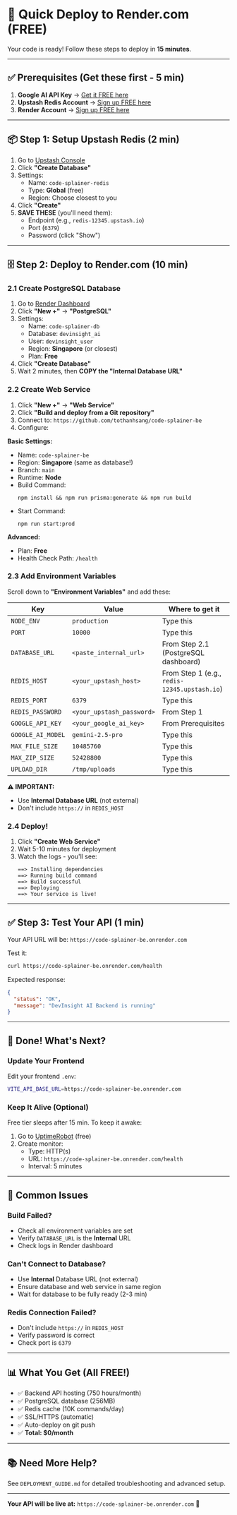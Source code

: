 # 🚀 Quick Deploy to Render.com (FREE)

Your code is ready! Follow these steps to deploy in **15 minutes**.

---

## ✅ Prerequisites (Get these first - 5 min)

1. **Google AI API Key** → [Get it FREE here](https://makersuite.google.com/app/apikey)
2. **Upstash Redis Account** → [Sign up FREE here](https://upstash.com/)
3. **Render Account** → [Sign up FREE here](https://render.com/)

---

## 📦 Step 1: Setup Upstash Redis (2 min)

1. Go to [Upstash Console](https://console.upstash.com/)
2. Click **"Create Database"**
3. Settings:
   - Name: `code-splainer-redis`
   - Type: **Global** (free)
   - Region: Choose closest to you
4. Click **"Create"**
5. **SAVE THESE** (you'll need them):
   - Endpoint (e.g., `redis-12345.upstash.io`)
   - Port (`6379`)
   - Password (click "Show")

---

## 🗄️ Step 2: Deploy to Render.com (10 min)

### 2.1 Create PostgreSQL Database

1. Go to [Render Dashboard](https://dashboard.render.com/)
2. Click **"New +"** → **"PostgreSQL"**
3. Settings:
   - Name: `code-splainer-db`
   - Database: `devinsight_ai`
   - User: `devinsight_user`
   - Region: **Singapore** (or closest)
   - Plan: **Free**
4. Click **"Create Database"**
5. Wait 2 minutes, then **COPY the "Internal Database URL"**

### 2.2 Create Web Service

1. Click **"New +"** → **"Web Service"**
2. Click **"Build and deploy from a Git repository"**
3. Connect to: `https://github.com/tothanhsang/code-splainer-be`
4. Configure:

**Basic Settings:**
- Name: `code-splainer-be`
- Region: **Singapore** (same as database!)
- Branch: `main`
- Runtime: **Node**
- Build Command:
  ```
  npm install && npm run prisma:generate && npm run build
  ```
- Start Command:
  ```
  npm run start:prod
  ```

**Advanced:**
- Plan: **Free**
- Health Check Path: `/health`

### 2.3 Add Environment Variables

Scroll down to **"Environment Variables"** and add these:

| Key | Value | Where to get it |
|-----|-------|----------------|
| `NODE_ENV` | `production` | Type this |
| `PORT` | `10000` | Type this |
| `DATABASE_URL` | `<paste_internal_url>` | From Step 2.1 (PostgreSQL dashboard) |
| `REDIS_HOST` | `<your_upstash_host>` | From Step 1 (e.g., `redis-12345.upstash.io`) |
| `REDIS_PORT` | `6379` | Type this |
| `REDIS_PASSWORD` | `<your_upstash_password>` | From Step 1 |
| `GOOGLE_API_KEY` | `<your_google_ai_key>` | From Prerequisites |
| `GOOGLE_AI_MODEL` | `gemini-2.5-pro` | Type this |
| `MAX_FILE_SIZE` | `10485760` | Type this |
| `MAX_ZIP_SIZE` | `52428800` | Type this |
| `UPLOAD_DIR` | `/tmp/uploads` | Type this |

**⚠️ IMPORTANT:**
- Use **Internal Database URL** (not external)
- Don't include `https://` in `REDIS_HOST`

### 2.4 Deploy!

1. Click **"Create Web Service"**
2. Wait 5-10 minutes for deployment
3. Watch the logs - you'll see:
   ```
   ==> Installing dependencies
   ==> Running build command
   ==> Build successful
   ==> Deploying
   ==> Your service is live!
   ```

---

## ✅ Step 3: Test Your API (1 min)

Your API URL will be: `https://code-splainer-be.onrender.com`

Test it:
```bash
curl https://code-splainer-be.onrender.com/health
```

Expected response:
```json
{
  "status": "OK",
  "message": "DevInsight AI Backend is running"
}
```

---

## 🎉 Done! What's Next?

### Update Your Frontend

Edit your frontend `.env`:
```bash
VITE_API_BASE_URL=https://code-splainer-be.onrender.com
```

### Keep It Alive (Optional)

Free tier sleeps after 15 min. To keep it awake:

1. Go to [UptimeRobot](https://uptimerobot.com/) (free)
2. Create monitor:
   - Type: HTTP(s)
   - URL: `https://code-splainer-be.onrender.com/health`
   - Interval: 5 minutes

---

## 🐛 Common Issues

### Build Failed?
- Check all environment variables are set
- Verify `DATABASE_URL` is the **Internal** URL
- Check logs in Render dashboard

### Can't Connect to Database?
- Use **Internal** Database URL (not external)
- Ensure database and web service in same region
- Wait for database to be fully ready (2-3 min)

### Redis Connection Failed?
- Don't include `https://` in `REDIS_HOST`
- Verify password is correct
- Check port is `6379`

---

## 📊 What You Get (All FREE!)

- ✅ Backend API hosting (750 hours/month)
- ✅ PostgreSQL database (256MB)
- ✅ Redis cache (10K commands/day)
- ✅ SSL/HTTPS (automatic)
- ✅ Auto-deploy on git push
- ✅ **Total: $0/month**

---

## 📚 Need More Help?

See `DEPLOYMENT_GUIDE.md` for detailed troubleshooting and advanced setup.

---

**Your API will be live at:** `https://code-splainer-be.onrender.com` 🚀
